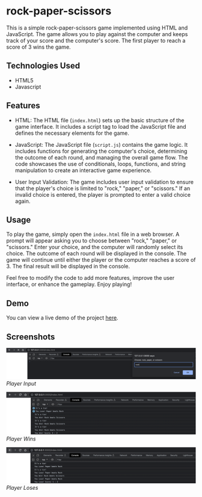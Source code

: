 # rock-paper-scissors

This is a simple rock-paper-scissors game implemented using HTML and JavaScript. The game allows you to play against the computer and keeps track of your score and the computer's score. The first player to reach a score of 3 wins the game.

## Technologies Used
- HTML5
- Javascript

## Features

- HTML: The HTML file (`index.html`) sets up the basic structure of the game interface. It includes a script tag to load the JavaScript file and defines the necessary elements for the game.

- JavaScript: The JavaScript file (`script.js`) contains the game logic. It includes functions for generating the computer's choice, determining the outcome of each round, and managing the overall game flow. The code showcases the use of conditionals, loops, functions, and string manipulation to create an interactive game experience.

- User Input Validation: The game includes user input validation to ensure that the player's choice is limited to "rock," "paper," or "scissors." If an invalid choice is entered, the player is prompted to enter a valid choice again.

## Usage

To play the game, simply open the `index.html` file in a web browser. A prompt will appear asking you to choose between "rock," "paper," or "scissors." Enter your choice, and the computer will randomly select its choice. The outcome of each round will be displayed in the console. The game will continue until either the player or the computer reaches a score of 3. The final result will be displayed in the console.

Feel free to modify the code to add more features, improve the user interface, or enhance the gameplay. Enjoy playing!

## Demo

You can view a live demo of the project [here](https://anthonynguyent.github.io/rock-paper-scissors/).

## Screenshots

![Player Input](screenshots/input.png)
*Player Input*

![Player Win](screenshots/win.png)
*Player Wins*

![Player Lose](screenshots/lose.png)
*Player Loses*